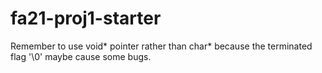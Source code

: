 # fa21-proj1-starter

Remember to use void* pointer rather than char* because the terminated flag '\0' maybe cause some bugs.
